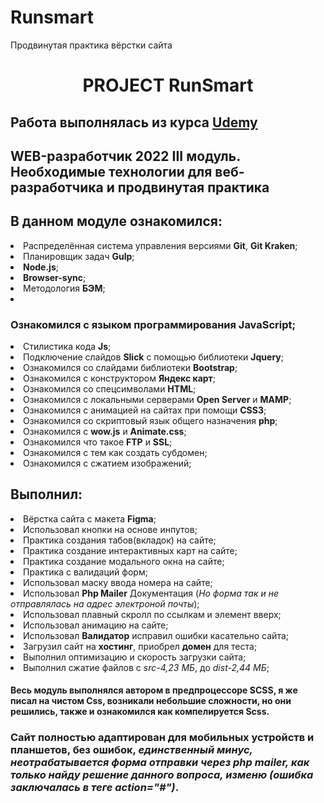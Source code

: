 # Runsmart
Продвинутая практика вёрстки сайта
<h1 align="center">PROJECT RunSmart <br>
  <h2> Работа выполнялась из курса <a href="https://www.udemy.com/course/webdeveloper/"> Udemy </a> <h2> 
    WEB-разработчик 2022
III модуль. Необходимые технологии для веб-разработчика и продвинутая практика
    <h2> В данном модуле ознакомился: </h2>
    <li>Распределённая система управления версиями <b>Git</b>, <b>Git Kraken</b>;</li>
    <li>Планировщик задач <b>Gulp</b>;</li>
    <li><b>Node.js</b>;</li>
    <li><b>Browser-sync</b>;</li>
    <li>Методология <b>БЭМ</b>;</li>
    <li><h3>Ознакомился с языком программирования JavaScript;</h3></li>
    <li>Стилистика кода <b>Js</b>;</li>
    <li>Подключение слайдов <b>Slick</b> с помощью библиотеки <b>Jquery</b>; </li>
    <li>Ознакомился со слайдами библиотеки <b>Bootstrap</b>;</li>
    <li>Ознакомился с конструктором <b>Яндекс карт</b>;</li>
    <li>Ознакомился со спецсимволами <b>HTML</b>;</li>
    <li>Ознакомился с локальными серверами <b>Open Server</b> и <b>MАMP</b>;</li>
    <li>Ознакомился с анимацией на сайтах при помощи <b>CSS3</b>;</li>
    <li>Ознакомился со скриптовый язык общего назначения <b>php</b>;</li>
    <li>Ознакомился с <b>wow.js</b> и <b>Animate.css</b>;</li>
    <li>Ознакомился что такое <b>FTP</b> и <b>SSL</b>;</li>
    <li>Ознакомился с тем как создать субдомен;</li>
    <li>Ознакомился с сжатием изображений;</li>
    <h2> Выполнил: </h2>
    <li>Вёрстка сайта с макета <b>Figma</b>;</li>
    <li>Использовал кнопки на основе инпутов;</li>
    <li>Практика создания табов(вкладок) на сайте;</li>
    <li>Практика создание интерактивных карт на сайте;</li>
    <li>Практика создание модального окна на сайте;</li>
    <li>Практика с валидаций форм;</li>
    <li>Использовал маску ввода номера на сайте;</li>
    <li>Использовал <b>Php Mailer</b> Документация (<i>Но форма так и не отправлялась на адрес электроной почты</i>);</li>
    <li>Использовал плавный скролл по ссылкам и элемент вверх;</li>
    <li>Использовал анимацию на сайте;</li>
    <li>Использовал <b>Валидатор</b> исправил ошибки касательно сайта;</li>
    <li>Загрузил сайт на <b>хостинг</b>, приобрел <b>домен</b> для теста;</li>
    <li>Выполнил оптимизацию и скорость загрузки сайта;</li>
    <li>Выполнил сжатие файлов c <i>src-4,23 МБ</i>, до <i>dist-2,44 МБ</i>;</li>
    <h4>Весь модуль выполнялся <b>автором</b> в предпроцессоре <b>SCSS</b>, я же писал на чистом <b>Css</b>, возникали небольшие сложности, но они решились, также и ознакомился как компелируется <b>Scss</b>.</h4>
    <h3>Сайт полностью адаптирован для мобильных устройств и планшетов, без ошибок, <em>единственный минус, неотрабатывается форма отправки через php mailer, как только найду решение данного вопроса, изменю (ошибка заключалась в теге action="#")</em>.</h3>
